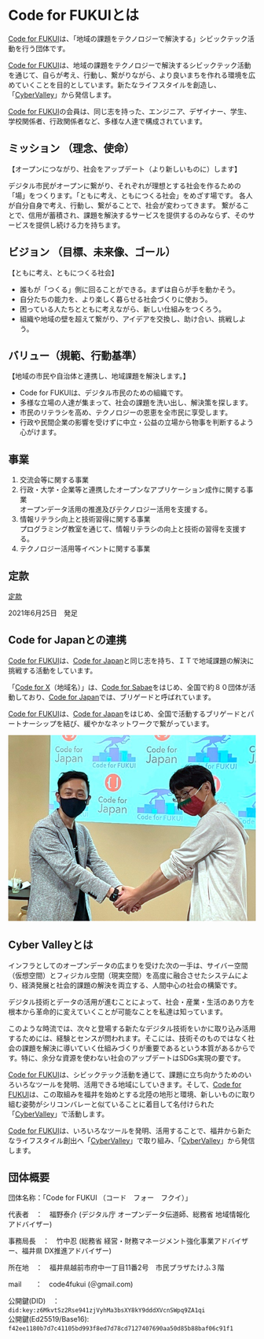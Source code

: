 # Code for FUKUIとは

[Code for FUKUI](index.html)は、「地域の課題をテクノロジーで解決する」シビックテック活動を行う団体です。

[Code for FUKUI](index.html)は、地域の課題をテクノロジーで解決するシビックテック活動を通じて、自らが考え、行動し、繋がりながら、より良いまちを作れる環境を広めていくことを目的としています。新たなライフスタイルを創造し、「[CyberValley](https://cybervalley.jp/)」から発信します。

[Code for FUKUI](index.html)の会員は、同じ志を持った、エンジニア、デザイナー、学生、学校関係者、行政関係者など、多様な人達で構成されています。

## ミッション （理念、使命）

【オープンにつながり、社会をアップデート（より新しいものに）します】

デジタル市民がオープンに繋がり、それぞれが理想とする社会を作るための「場」をつくります。「ともに考え、ともにつくる社会」をめざす場です。
各人が自分自身で考え、行動し、繋がることで、社会が変わってきます。
繋がることで、信用が蓄積され、課題を解決するサービスを提供するのみならず、そのサービスを提供し続ける力を持ちます。

## ビジョン （目標、未来像、ゴール）

【ともに考え、ともにつくる社会】

- 誰もが「つくる」側に回ることができる。まずは自らが手を動かそう。
- 自分たちの能力を、より楽しく暮らせる社会づくりに使おう。
- 困っている人たちとともに考えながら、新しい仕組みをつくろう。
- 組織や地域の壁を超えて繋がり、アイデアを交換し、助け合い、挑戦しよう。

## バリュー（規範、行動基準）

【地域の市民や自治体と連携し、地域課題を解決します。】

- Code for FUKUIは、デジタル市民のための組織です。
- 多様な立場の人達が集まって、社会の課題を洗い出し、解決策を探します。
- 市民のリテラシを高め、テクノロジーの恩恵を全市民に享受します。
- 行政や民間企業の影響を受けずに中立・公益の立場から物事を判断するよう心がけます。

## 事業

1. 交流会等に関する事業
2. 行政・大学・企業等と連携したオープンなアプリケーション成作に関する事業\
   オープンデータ活用の推進及びテクノロジー活用を支援する。
3. 情報リテラシ向上と技術習得に関する事業\
   プログラミング教室を通じて、情報リテラシの向上と技術の習得を支援する。
4. テクノロジー活用等イベントに関する事業

## 定款

[定款](teikan.html)

2021年6月25日　発足


## Code for Japanとの連携

[Code for FUKUI](index.html)は、[Code for Japan](https://www.code4japan.org/)と同じ志を持ち、ＩＴで地域課題の解決に挑戦する活動をしています。

「[Code for X](https://www.code4japan.org/brigade)（地域名）」は、[Code for Sabae](https://c4.sabae.cc/)をはじめ、全国で約８０団体が活動しており、[Code for Japan](https://www.code4japan.org/)では、ブリゲードと呼ばれています。

[Code for FUKUI](index.html)は、[Code for Japan](https://www.code4japan.org/)をはじめ、全国で活動するブリゲードとパートナーシップを結び、緩やかなネットワークで繋がっています。

![](C4Jteiketu.jpg)


## Cyber Valleyとは

インフラとしてのオープンデータの広まりを受けた次の一手は、サイバー空間（仮想空間）とフィジカル空間（現実空間）を高度に融合させたシステムにより、経済発展と社会的課題の解決を両立する、人間中心の社会の構築です。

デジタル技術とデータの活用が進むことによって、社会・産業・生活のあり方を根本から革命的に変えていくことが可能なことを私達は知っています。

このような時流では、次々と登場する新たなデジタル技術をいかに取り込み活用するためには、経験とセンスが問われます。そこには、技術そのものではなく社会の課題を解決に導いていく仕組みづくりが重要であるという本質があるからです。特に、余分な資源を使わない社会のアップデートはSDGs実現の要です。

[Code for FUKUI](index.html)は、シビックテック活動を通じて、課題に立ち向かうためのいろいろなツールを発明、活用できる地域にしていきます。そして、[Code for FUKUI](index.html)は、この取組みを福井を始めとする北陸の地形と環境、新しいものに取り組む姿勢がシリコンバレーと似ていることに着目して名付けられた「[CyberValley](https://cybervalley.jp/)」で活動します。

[Code for FUKUI](index.html)は、いろいろなツールを発明、活用することで、福井から新たなライフスタイル創出へ「[CyberValley](https://cybervalley.jp/)」で取り組み、「[CyberValley](https://cybervalley.jp/)」から発信します。


## 団体概要

団体名称：「Code for FUKUI （コード　フォー　フクイ）」

代表者　：　福野泰介 (デジタル庁 オープンデータ伝道師、総務省 地域情報化アドバイザー)

事務局長　：　竹中忍 (総務省 経営・財務マネージメント強化事業アドバイザー、福井県 DX推進アドバイザー)

所在地　：　福井県越前市府中一丁目11番2号　市民プラザたけふ３階

mail　　：　code4fukui (＠gmail.com)

公開鍵(DID)　：　`did:key:z6MkvtSz2Rse941zjVyhMa3bsXY8kY9dddXVcnSWpq9ZA1qi`  
公開鍵(Ed25519/Base16): `f42ee1180b7d7c41105bd993f8ed7d78cd7127407690aa50d85b88baf06c91f1`  
